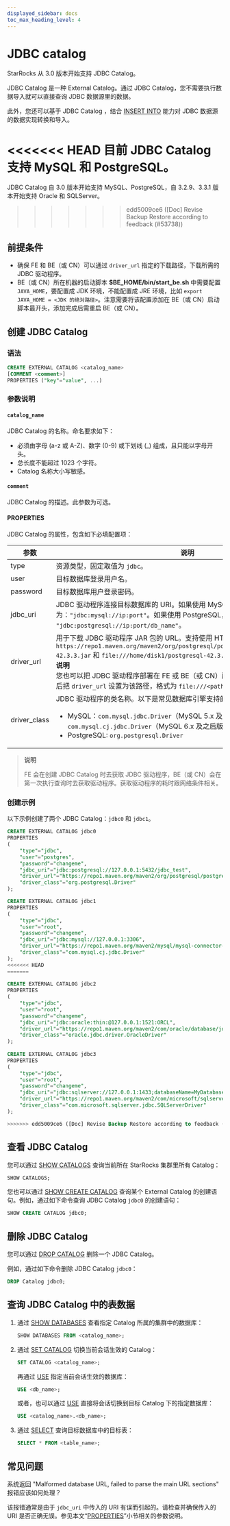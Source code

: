 ```yaml
---
displayed_sidebar: docs
toc_max_heading_level: 4
---
```


# JDBC catalog

StarRocks 从 3.0 版本开始支持 JDBC Catalog。

JDBC Catalog 是一种 External Catalog。通过 JDBC Catalog，您不需要执行数据导入就可以直接查询 JDBC 数据源里的数据。

此外，您还可以基于 JDBC Catalog ，结合 [INSERT INTO](../../sql-reference/sql-statements/loading_unloading/INSERT.md) 能力对 JDBC 数据源的数据实现转换和导入。

<<<<<<< HEAD
目前 JDBC Catalog 支持 MySQL 和 PostgreSQL。
=======
JDBC Catalog 自 3.0 版本开始支持 MySQL、PostgreSQL，自 3.2.9、3.3.1 版本开始支持 Oracle 和 SQLServer。
>>>>>>> edd5009ce6 ([Doc] Revise Backup Restore according to feedback (#53738))

## 前提条件

- 确保 FE 和 BE（或 CN）可以通过 `driver_url` 指定的下载路径，下载所需的 JDBC 驱动程序。
- BE（或 CN）所在机器的启动脚本 **$BE_HOME/bin/start_be.sh** 中需要配置 `JAVA_HOME`，要配置成 JDK 环境，不能配置成 JRE 环境，比如 `export JAVA_HOME = <JDK 的绝对路径>`。注意需要将该配置添加在 BE（或 CN）启动脚本最开头，添加完成后需重启 BE（或 CN）。

## 创建 JDBC Catalog

### 语法

```SQL
CREATE EXTERNAL CATALOG <catalog_name>
[COMMENT <comment>]
PROPERTIES ("key"="value", ...)
```

### 参数说明

#### `catalog_name`

JDBC Catalog 的名称。命名要求如下：

- 必须由字母 (a-z 或 A-Z)、数字 (0-9) 或下划线 (_) 组成，且只能以字母开头。
- 总长度不能超过 1023 个字符。
- Catalog 名称大小写敏感。

#### `comment`

JDBC Catalog 的描述。此参数为可选。

#### PROPERTIES

JDBC Catalog 的属性，包含如下必填配置项：

| **参数**     | **说明**                                                     |
| ------------ | ------------------------------------------------------------ |
| type         | 资源类型，固定取值为 `jdbc`。                                |
| user         | 目标数据库登录用户名。                                       |
| password     | 目标数据库用户登录密码。                                     |
| jdbc_uri     | JDBC 驱动程序连接目标数据库的 URI。如果使用 MySQL，格式为：`"jdbc:mysql://ip:port"`。如果使用 PostgreSQL，格式为 `"jdbc:postgresql://ip:port/db_name"`。 |
| driver_url   | 用于下载 JDBC 驱动程序 JAR 包的 URL。支持使用 HTTP 协议或者 file 协议，例如`https://repo1.maven.org/maven2/org/postgresql/postgresql/42.3.3/postgresql-42.3.3.jar` 和 `file:///home/disk1/postgresql-42.3.3.jar`。<br />**说明**<br />您也可以把 JDBC 驱动程序部署在 FE 或 BE（或 CN）所在节点上任意相同路径下，然后把 `driver_url` 设置为该路径，格式为 `file:///<path>/to/the/driver`。 |
| driver_class | JDBC 驱动程序的类名称。以下是常见数据库引擎支持的 JDBC 驱动程序类名称：<ul><li>MySQL：`com.mysql.jdbc.Driver`（MySQL 5.x 及之前版本）、`com.mysql.cj.jdbc.Driver`（MySQL 6.x 及之后版本）</li><li>PostgreSQL: `org.postgresql.Driver`</li></ul> |

> **说明**
>
> FE 会在创建 JDBC Catalog 时去获取 JDBC 驱动程序，BE（或 CN）会在第一次执行查询时去获取驱动程序。获取驱动程序的耗时跟网络条件相关。

### 创建示例

以下示例创建了两个 JDBC Catalog：`jdbc0` 和 `jdbc1`。

```SQL
CREATE EXTERNAL CATALOG jdbc0
PROPERTIES
(
    "type"="jdbc",
    "user"="postgres",
    "password"="changeme",
    "jdbc_uri"="jdbc:postgresql://127.0.0.1:5432/jdbc_test",
    "driver_url"="https://repo1.maven.org/maven2/org/postgresql/postgresql/42.3.3/postgresql-42.3.3.jar",
    "driver_class"="org.postgresql.Driver"
);

CREATE EXTERNAL CATALOG jdbc1
PROPERTIES
(
    "type"="jdbc",
    "user"="root",
    "password"="changeme",
    "jdbc_uri"="jdbc:mysql://127.0.0.1:3306",
    "driver_url"="https://repo1.maven.org/maven2/mysql/mysql-connector-java/8.0.28/mysql-connector-java-8.0.28.jar",
    "driver_class"="com.mysql.cj.jdbc.Driver"
);
<<<<<<< HEAD
=======
 
CREATE EXTERNAL CATALOG jdbc2
PROPERTIES
(
    "type"="jdbc",
    "user"="root",
    "password"="changeme",
    "jdbc_uri"="jdbc:oracle:thin:@127.0.0.1:1521:ORCL",
    "driver_url"="https://repo1.maven.org/maven2/com/oracle/database/jdbc/ojdbc10/19.18.0.0/ojdbc10-19.18.0.0.jar",
    "driver_class"="oracle.jdbc.driver.OracleDriver"
);
       
CREATE EXTERNAL CATALOG jdbc3
PROPERTIES
(
    "type"="jdbc",
    "user"="root",
    "password"="changeme",
    "jdbc_uri"="jdbc:sqlserver://127.0.0.1:1433;databaseName=MyDatabase;",
    "driver_url"="https://repo1.maven.org/maven2/com/microsoft/sqlserver/mssql-jdbc/12.4.2.jre11/mssql-jdbc-12.4.2.jre11.jar",
    "driver_class"="com.microsoft.sqlserver.jdbc.SQLServerDriver"
);

>>>>>>> edd5009ce6 ([Doc] Revise Backup Restore according to feedback (#53738))
```

## 查看 JDBC Catalog

您可以通过 [SHOW CATALOGS](../../sql-reference/sql-statements/Catalog/SHOW_CATALOGS.md) 查询当前所在 StarRocks 集群里所有 Catalog：

```SQL
SHOW CATALOGS;
```

您也可以通过 [SHOW CREATE CATALOG](../../sql-reference/sql-statements/Catalog/SHOW_CREATE_CATALOG.md) 查询某个 External Catalog 的创建语句。例如，通过如下命令查询 JDBC Catalog `jdbc0` 的创建语句：

```SQL
SHOW CREATE CATALOG jdbc0;
```

## 删除 JDBC Catalog

您可以通过 [DROP CATALOG](../../sql-reference/sql-statements/Catalog/DROP_CATALOG.md) 删除一个 JDBC Catalog。

例如，通过如下命令删除 JDBC Catalog `jdbc0`：

```SQL
DROP Catalog jdbc0;
```

## 查询 JDBC Catalog 中的表数据

1. 通过 [SHOW DATABASES](../../sql-reference/sql-statements/Catalog/SHOW_CATALOGS.md) 查看指定 Catalog 所属的集群中的数据库：

   ```SQL
   SHOW DATABASES FROM <catalog_name>;
   ```

2. 通过 [SET CATALOG](../../sql-reference/sql-statements/Catalog/SET_CATALOG.md) 切换当前会话生效的 Catalog：

    ```SQL
    SET CATALOG <catalog_name>;
    ```

    再通过 [USE](../../sql-reference/sql-statements/Database/USE.md) 指定当前会话生效的数据库：

    ```SQL
    USE <db_name>;
    ```

    或者，也可以通过 [USE](../../sql-reference/sql-statements/Database/USE.md) 直接将会话切换到目标 Catalog 下的指定数据库：

    ```SQL
    USE <catalog_name>.<db_name>;
    ```

3. 通过 [SELECT](../../sql-reference/sql-statements/table_bucket_part_index/SELECT.md) 查询目标数据库中的目标表：

   ```SQL
   SELECT * FROM <table_name>;
   ```

## 常见问题

系统返回 "Malformed database URL, failed to parse the main URL sections" 报错应该如何处理？

该报错通常是由于 `jdbc_uri` 中传入的 URI 有误而引起的。请检查并确保传入的 URI 是否正确无误。参见本文“[PROPERTIES](#properties)”小节相关的参数说明。
